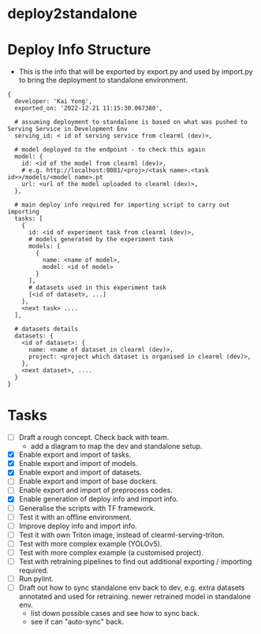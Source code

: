 # deploy2standalone

# Deploy Info Structure
- This is the info that will be exported by export.py and used by import.py to bring the deployment to standalone environment.

```
{
  developer: 'Kai Yong',
  exported_on: '2022-12-21 11:15:30.067380',
  
  # assuming deployment to standalone is based on what was pushed to Serving Service in Development Env
  serving_id: < id of serving service from clearml (dev)>,
  
  # model deployed to the endpoint - to check this again
  model: {
    id: <id of the model from clearml (dev)>,
    # e.g. http://localhost:8081/<proj>/<task name>.<task id>>/models/<model name>.pt
    url: <url of the model uploaded to clearml (dev)>,    
  },
  
  # main deploy info required for importing script to carry out importing
  tasks: [
    {
      id: <id of experiment task from clearml (dev)>,
      # models generated by the experiment task
      models: [
        {
          name: <name of model>,
          model: <id of model>
        }
      ],
      # datasets used in this experiment task
      [<id of dataset>, ...]
    },
    <next task> ....
  ],
  
  # datasets details
  datasets: {
    <id of dataset>: {
      name: <name of dataset in clearml (dev)>,
      project: <project which dataset is organised in clearml (dev)>,      
    },
    <next dataset>, ....
  }
}
```

# Tasks
- [ ] Draft a rough concept. Check back with team.
   - add a diagram to map the dev and standalone setup.
- [x] Enable export and import of tasks.
- [x] Enable export and import of models.
- [x] Enable export and import of datasets.
- [ ] Enable export and import of base dockers.
- [ ] Enable export and import of preprocess codes.
- [x] Enable generation of deploy info and import info.
- [ ] Generalise the scripts with TF framework.
- [ ] Test it with an offline environment.
- [ ] Improve deploy info and import info.
- [ ] Test it with own Triton image, instead of clearml-serving-triton.
- [ ] Test with more complex example (YOLOv5).
- [ ] Test with more complex example (a customised project).
- [ ] Test with retraining pipelines to find out additional exporting / importing required.
- [ ] Run pylint. 
- [ ] Draft out how to sync standalone env back to dev, e.g. extra datasets annotated and used for retraining. newer retrained model in standalone env.
  - list down possible cases and see how to sync back. 
  - see if can "auto-sync" back. 
